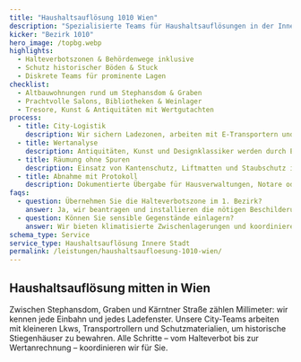 ```yaml
---
title: "Haushaltsauflösung 1010 Wien"
description: "Spezialisierte Teams für Haushaltsauflösungen in der Inneren Stadt – inklusive Halteverbotszone und Wertausgleich."
kicker: "Bezirk 1010"
hero_image: /topbg.webp
highlights:
  - Halteverbotszonen & Behördenwege inklusive
  - Schutz historischer Böden & Stuck
  - Diskrete Teams für prominente Lagen
checklist:
  - Altbauwohnungen rund um Stephansdom & Graben
  - Prachtvolle Salons, Bibliotheken & Weinlager
  - Tresore, Kunst & Antiquitäten mit Wertgutachten
process:
  - title: City-Logistik
    description: Wir sichern Ladezonen, arbeiten mit E-Transportern und koordinieren uns mit der Stadt Wien.
  - title: Wertanalyse
    description: Antiquitäten, Kunst und Designklassiker werden durch Expert:innen bewertet.
  - title: Räumung ohne Spuren
    description: Einsatz von Kantenschutz, Liftmatten und Staubschutz in allen Stiegenhäusern.
  - title: Abnahme mit Protokoll
    description: Dokumentierte Übergabe für Hausverwaltungen, Notare oder neue Eigentümer:innen.
faqs:
  - question: Übernehmen Sie die Halteverbotszone im 1. Bezirk?
    answer: Ja, wir beantragen und installieren die nötigen Beschilderungen inkl. Magistratsgebühren.
  - question: Können Sie sensible Gegenstände einlagern?
    answer: Wir bieten klimatisierte Zwischenlagerungen und koordinieren Auktionen für hochwertige Stücke.
schema_type: Service
service_type: Haushaltsauflösung Innere Stadt
permalink: /leistungen/haushaltsaufloesung-1010-wien/
---
```

## Haushaltsauflösung mitten in Wien

Zwischen Stephansdom, Graben und Kärntner Straße zählen Millimeter: wir kennen jede Einbahn und jedes Ladefenster. Unsere City-Teams arbeiten mit kleineren Lkws, Transportrollern und Schutzmaterialien, um historische Stiegenhäuser zu bewahren. Alle Schritte – vom Halteverbot bis zur Wertanrechnung – koordinieren wir für Sie.
